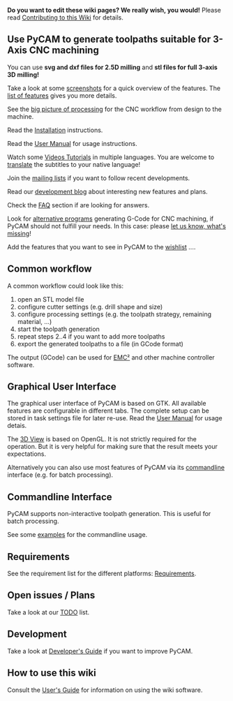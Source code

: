 **Do you want to edit these wiki pages? We really wish, you would!**
Please read [Contributing to this
Wiki](Contributing_to_this_Wiki "wikilink") for details.

Use PyCAM to generate toolpaths suitable for 3-Axis CNC machining
-----------------------------------------------------------------

You can use **svg and dxf files for 2.5D milling** and **stl files for
full 3-axis 3D milling!**

Take a look at some [screenshots](Screenshots "wikilink") for a quick
overview of the features. The [list of features](Features "wikilink")
gives you more details.

See the [big picture of processing](BigPictureOfProcessing "wikilink")
for the CNC workflow from design to the machine.

Read the [Installation](Installation "wikilink") instructions.

Read the [User Manual](User_Manual "wikilink") for usage instructions.

Watch some [Videos Tutorials](http://vimeo.com/channels/pycam) in
multiple languages. You are welcome to
[translate](VideoTranslations "wikilink") the subtitles to your native
language!

Join the [mailing lists](http://sourceforge.net/mail/?group_id=237831)
if you want to follow recent developments.

Read our [development blog](http://fab.senselab.org/pycam) about
interesting new features and plans.

Check the [FAQ](FAQ "wikilink") section if are looking for answers.

Look for [alternative programs](OtherPrograms "wikilink") generating
G-Code for CNC machining, if PyCAM should not fulfill your needs. In
this case: please [let us know, what's
missing](WantedFeatures "wikilink")!

Add the features that you want to see in PyCAM to the
[wishlist](WantedFeatures "wikilink") ....

Common workflow
---------------

A common workflow could look like this:

1.  open an STL model file
2.  configure cutter settings (e.g. drill shape and size)
3.  configure processing settings (e.g. the toolpath strategy, remaining
    material, ...)
4.  start the toolpath generation
5.  repeat steps 2..4 if you want to add more toolpaths
6.  export the generated toolpaths to a file (in GCode format)

The output (GCode) can be used for [EMC²](http://linuxcnc.org) and other
machine controller software.

Graphical User Interface
------------------------

The graphical user interface of PyCAM is based on GTK. All available
features are configurable in different tabs. The complete setup can be
stored in task settings file for later re-use. Read the [User
Manual](User_Manual "wikilink") for usage detais.

The [3D View](3D_View "wikilink") is based on OpenGL. It is not strictly
required for the operation. But it is very helpful for making sure that
the result meets your expectations.

Alternatively you can also use most features of PyCAM via its
[commandline](CommandlineExamples "wikilink") interface (e.g. for batch
processing).

Commandline Interface
---------------------

PyCAM supports non-interactive toolpath generation. This is useful for
batch processing.

See some [examples](CommandlineExamples "wikilink") for the commandline
usage.

Requirements
------------

See the requirement list for the different platforms:
[Requirements](Requirements "wikilink").

Open issues / Plans
-------------------

Take a look at our [TODO](TODO "wikilink") list.

Development
-----------

Take a look at [Developer's Guide](Developer's_Guide "wikilink") if you
want to improve PyCAM.

How to use this wiki
--------------------

Consult the [User's Guide](http://meta.wikimedia.org/wiki/Help:Contents)
for information on using the wiki software.
